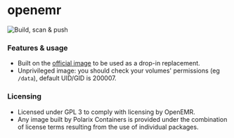 # openemr

![Build, scan & push](https://github.com/Polarix-Containers/openemr/actions/workflows/build-7.0.2.yml/badge.svg)

### Features & usage
- Built on the [official image](https://github.com/openemr/openemr-devops) to be used as a drop-in replacement.
- Unprivileged image: you should check your volumes' permissions (eg `/data`), default UID/GID is 200007. 

### Licensing
- Licensed under GPL 3 to comply with licensing by OpenEMR.
- Any image built by Polarix Containers is provided under the combination of license terms resulting from the use of individual packages.
